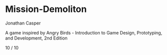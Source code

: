 # Mission-Demoliton
Jonathan Casper

A game inspired by Angry Birds - Introduction to Game Design, Prototyping, and Development, 2nd Edition

10 / 10
